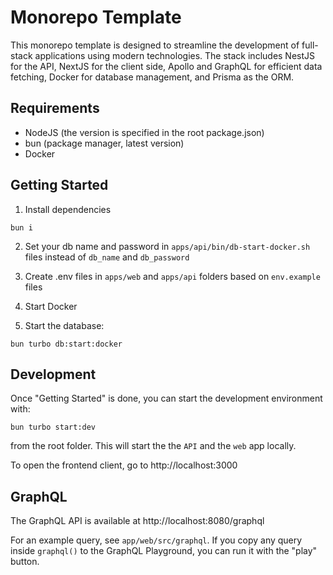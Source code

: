 # Monorepo Template

This monorepo template is designed to streamline the development of full-stack applications using modern technologies. The stack includes NestJS for the API, NextJS for the client side, Apollo and GraphQL for efficient data fetching, Docker for database management, and Prisma as the ORM.

## Requirements

- NodeJS (the version is specified in the root package.json)
- bun (package manager, latest version)
- Docker

## Getting Started

1. Install dependencies

```
bun i
```

2. Set your db name and password in `apps/api/bin/db-start-docker.sh` files instead of `db_name` and `db_password`

3. Create .env files in `apps/web` and `apps/api` folders based on `env.example` files

4. Start Docker

5. Start the database:

```
bun turbo db:start:docker
```

## Development

Once "Getting Started" is done, you can start the development environment with:

```
bun turbo start:dev
```

from the root folder. This will start the the `API` and the `web` app locally.

To open the frontend client, go to http://localhost:3000

## GraphQL

The GraphQL API is available at http://localhost:8080/graphql

For an example query, see `app/web/src/graphql`. If you copy any query inside `graphql()` to the GraphQL Playground, you can run it with the "play" button.
